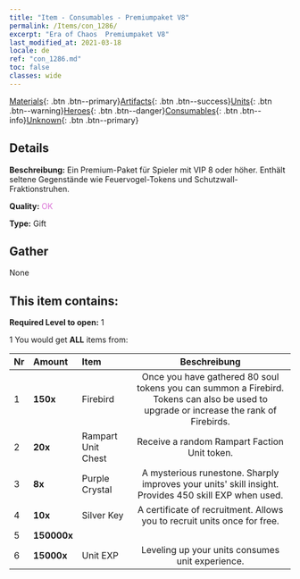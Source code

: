 ```yaml
---
title: "Item - Consumables - Premiumpaket V8"
permalink: /Items/con_1286/
excerpt: "Era of Chaos  Premiumpaket V8"
last_modified_at: 2021-03-18
locale: de
ref: "con_1286.md"
toc: false
classes: wide
---
```

 [Materials](/de/Items/){: .btn .btn--primary}[Artifacts](/de/Items/Artifacts/){: .btn .btn--success}[Units](/de/Items/Units/){: .btn .btn--warning}[Heroes](/de/Items/Heroes/){: .btn .btn--danger}[Consumables](/de/Items/Consumables/){: .btn .btn--info}[Unknown](/de/Items/Unknown/){: .btn .btn--primary}

## Details
 **Beschreibung:** Ein Premium-Paket für Spieler mit VIP 8 oder höher. Enthält seltene Gegenstände wie Feuervogel-Tokens und Schutzwall-Fraktionstruhen.

 **Quality:** <span style="color: #DA70D6">OK</span>

 **Type:** Gift

## Gather

  None

## This item contains:

 **Required Level to open:** 1

 1 You would get **ALL** items  from:

  | Nr | Amount |     Item    | Beschreibung |
  |:---|:-------|:------------|:-----------:|
  | 1 |  **150x** | Firebird | Once you have gathered 80 soul tokens you can summon a Firebird. Tokens can also be used to upgrade or increase the rank of Firebirds.  | 
  | 2 |  **20x** | Rampart Unit Chest | Receive a random Rampart Faction Unit token.  | 
  | 3 |  **8x** | Purple Crystal | A mysterious runestone. Sharply improves your units' skill insight. Provides 450 skill EXP when used.  | 
  | 4 |  **10x** | Silver Key | A certificate of recruitment. Allows you to recruit units once for free.  | 
  | 5 |  **150000x** | <i class="fas fa-coins"/> |  | 
  | 6 |  **15000x** | Unit EXP | Leveling up your units consumes unit experience.  | 
